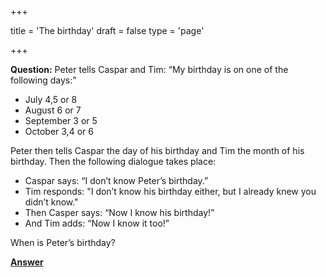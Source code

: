 +++

title = 'The birthday'
draft = false
type = 'page'

+++

**Question:** Peter tells Caspar and Tim: “My birthday is on one of the following days:”

- July 4,5 or 8
- August 6 or 7
- September 3 or 5
- October 3,4 or 6

Peter then tells Caspar the day of his birthday and Tim the month of his birthday. Then the following dialogue takes place:

- Caspar says: “I don’t know Peter’s birthday.”
- Tim responds: "I don’t know his birthday either, but I already knew you didn’t know."
- Then Casper says: “Now I know his birthday!”
- And Tim adds: “Now I know it too!”




When is Peter’s birthday?



[**Answer**](/puzzles/birthday_answer/)